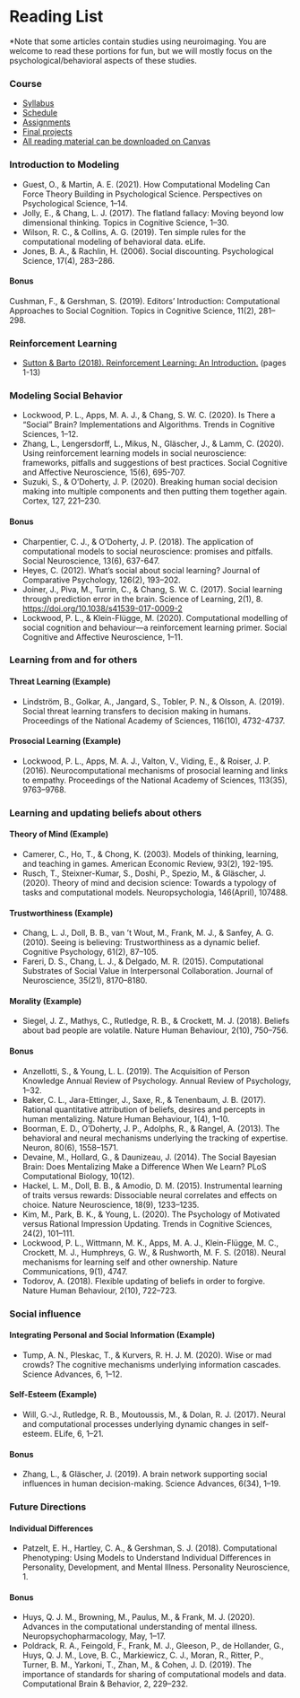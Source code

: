 # Reading List
\*Note that some articles contain studies using neuroimaging. You are welcome to read these portions for fun, but we will mostly focus on the psychological/behavioral aspects of these studies. 

### Course
- [Syllabus](module-00-00_Syllabus.html)
- [Schedule](module-00-01_Course-Schedule.html)
- [Assignments](module-00-02_Course-Assignments.html)
- [Final projects](module-00-06_Final-Projects.html)
- [All reading material can be downloaded on Canvas](https://georgetown.instructure.com/courses/126538/files/folder/readings)

### Introduction to Modeling
- Guest, O., & Martin, A. E. (2021). How Computational Modeling Can Force Theory Building in Psychological Science. Perspectives on Psychological Science, 1–14.
- Jolly, E., & Chang, L. J. (2017). The flatland fallacy: Moving beyond low dimensional thinking. Topics in Cognitive Science, 1–30.
- Wilson, R. C., & Collins, A. G. (2019). Ten simple rules for the computational modeling of behavioral data. eLife.
- Jones, B. A., & Rachlin, H. (2006). Social discounting. Psychological Science, 17(4), 283–286.

#### Bonus
Cushman, F., & Gershman, S. (2019). Editors’ Introduction: Computational Approaches to Social Cognition. Topics in Cognitive Science, 11(2), 281–298.

### Reinforcement Learning
- [Sutton & Barto (2018). Reinforcement Learning: An Introduction.](http://incompleteideas.net/book/the-book.html) (pages 1-13)

### Modeling Social Behavior
- Lockwood, P. L., Apps, M. A. J., & Chang, S. W. C. (2020). Is There a “Social” Brain? Implementations and Algorithms. Trends in Cognitive Sciences, 1–12.
- Zhang, L., Lengersdorff, L., Mikus, N., Gläscher, J., & Lamm, C. (2020). Using reinforcement learning models in social neuroscience: frameworks, pitfalls and suggestions of best practices. Social Cognitive and Affective Neuroscience, 15(6), 695-707.
- Suzuki, S., & O’Doherty, J. P. (2020). Breaking human social decision making into multiple components and then putting them together again. Cortex, 127, 221–230.

#### Bonus
- Charpentier, C. J., & O’Doherty, J. P. (2018). The application of computational models to social neuroscience: promises and pitfalls. Social Neuroscience, 13(6), 637-647. 
- Heyes, C. (2012). What’s social about social learning? Journal of Comparative Psychology, 126(2), 193–202.
- Joiner, J., Piva, M., Turrin, C., & Chang, S. W. C. (2017). Social learning through prediction error in the brain. Science of Learning, 2(1), 8. https://doi.org/10.1038/s41539-017-0009-2
- Lockwood, P. L., & Klein-Flügge, M. (2020). Computational modelling of social cognition and behaviour—a reinforcement learning primer. Social Cognitive and Affective Neuroscience, 1–11.


### Learning from and for others
#### Threat Learning (Example)
- Lindström, B., Golkar, A., Jangard, S., Tobler, P. N., & Olsson, A. (2019). Social threat learning transfers to decision making in humans. Proceedings of the National Academy of Sciences, 116(10), 4732-4737.

#### Prosocial Learning (Example)
- Lockwood, P. L., Apps, M. A. J., Valton, V., Viding, E., & Roiser, J. P. (2016). Neurocomputational mechanisms of prosocial learning and links to empathy. Proceedings of the National Academy of Sciences, 113(35), 9763–9768.

### Learning and updating beliefs about others

#### Theory of Mind (Example)
- Camerer, C., Ho, T., & Chong, K. (2003). Models of thinking, learning, and teaching in games. American Economic Review, 93(2), 192-195.
- Rusch, T., Steixner-Kumar, S., Doshi, P., Spezio, M., & Gläscher, J. (2020). Theory of mind and decision science: Towards a typology of tasks and computational models. Neuropsychologia, 146(April), 107488.

#### Trustworthiness (Example)
- Chang, L. J., Doll, B. B., van ’t Wout, M., Frank, M. J., & Sanfey, A. G. (2010). Seeing is believing: Trustworthiness as a dynamic belief. Cognitive Psychology, 61(2), 87–105.
- Fareri, D. S., Chang, L. J., & Delgado, M. R. (2015). Computational Substrates of Social Value in Interpersonal Collaboration. Journal of Neuroscience, 35(21), 8170–8180.

#### Morality (Example)
- Siegel, J. Z., Mathys, C., Rutledge, R. B., & Crockett, M. J. (2018). Beliefs about bad people are volatile. Nature Human Behaviour, 2(10), 750–756.

#### Bonus
- Anzellotti, S., & Young, L. L. (2019). The Acquisition of Person Knowledge Annual Review of Psychology. Annual Review of Psychology, 1–32.
- Baker, C. L., Jara-Ettinger, J., Saxe, R., & Tenenbaum, J. B. (2017). Rational quantitative attribution of beliefs, desires and percepts in human mentalizing. Nature Human Behaviour, 1(4), 1–10.
- Boorman, E. D., O’Doherty, J. P., Adolphs, R., & Rangel, A. (2013). The behavioral and neural mechanisms underlying the tracking of expertise. Neuron, 80(6), 1558–1571.
- Devaine, M., Hollard, G., & Daunizeau, J. (2014). The Social Bayesian Brain: Does Mentalizing Make a Difference When We Learn? PLoS Computational Biology, 10(12).
- Hackel, L. M., Doll, B. B., & Amodio, D. M. (2015). Instrumental learning of traits versus rewards: Dissociable neural correlates and effects on choice. Nature Neuroscience, 18(9), 1233–1235.
- Kim, M., Park, B. K., & Young, L. (2020). The Psychology of Motivated versus Rational Impression Updating. Trends in Cognitive Sciences, 24(2), 101–111. 
- Lockwood, P. L., Wittmann, M. K., Apps, M. A. J., Klein-Flügge, M. C., Crockett, M. J., Humphreys, G. W., & Rushworth, M. F. S. (2018). Neural mechanisms for learning self and other ownership. Nature Communications, 9(1), 4747.
- Todorov, A. (2018). Flexible updating of beliefs in order to forgive. Nature Human Behaviour, 2(10), 722–723.

### Social influence
#### Integrating Personal and Social Information (Example)
- Tump, A. N., Pleskac, T., & Kurvers, R. H. J. M. (2020). Wise or mad crowds? The cognitive mechanisms underlying information cascades. Science Advances, 6, 1–12.

#### Self-Esteem (Example)
- Will, G.-J., Rutledge, R. B., Moutoussis, M., & Dolan, R. J. (2017). Neural and computational processes underlying dynamic changes in self-esteem. ELife, 6, 1–21.

#### Bonus
- Zhang, L., & Gläscher, J. (2019). A brain network supporting social influences in human decision-making. Science Advances, 6(34), 1–19. 

### Future Directions
#### Individual Differences
- Patzelt, E. H., Hartley, C. A., & Gershman, S. J. (2018). Computational Phenotyping: Using Models to Understand Individual Differences in Personality, Development, and Mental Illness. Personality Neuroscience, 1.

#### Bonus
- Huys, Q. J. M., Browning, M., Paulus, M., & Frank, M. J. (2020). Advances in the computational understanding of mental illness. Neuropsychopharmacology, May, 1–17.
- Poldrack, R. A., Feingold, F., Frank, M. J., Gleeson, P., de Hollander, G., Huys, Q. J. M., Love, B. C., Markiewicz, C. J., Moran, R., Ritter, P., Turner, B. M., Yarkoni, T., Zhan, M., & Cohen, J. D. (2019). The importance of standards for sharing of computational models and data. Computational Brain & Behavior, 2, 229–232.
